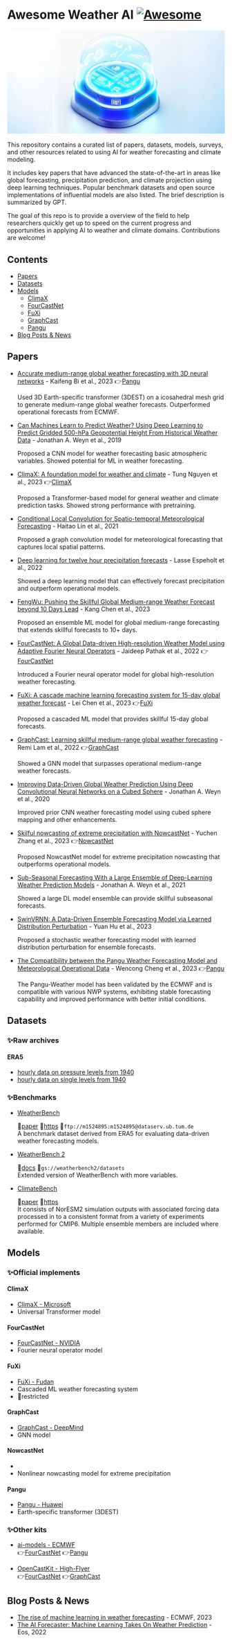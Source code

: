 # Awesome Weather AI [![Awesome](https://cdn.rawgit.com/sindresorhus/awesome/d7305f38d29fed78fa85652e3a63e154dd8e8829/media/badge.svg)](https://github.com/sindresorhus/awesome)

<img src='https://github.com/HeQinWill/awesome-WeatherAI/blob/main/awesome-weatherai.jpg'>

This repository contains a curated list of papers, datasets, models, surveys, and other resources related to using AI for weather forecasting and climate modeling.  

It includes key papers that have advanced the state-of-the-art in areas like global forecasting, precipitation prediction, and climate projection using deep learning techniques. Popular benchmark datasets and open source implementations of influential models are also listed. The brief description is summarized by GPT.  

The goal of this repo is to provide a overview of the field to help researchers quickly get up to speed on the current progress and opportunities in applying AI to weather and climate domains. Contributions are welcome!  

## Contents

- [Papers](#papers)
- [Datasets](#datasets)
- [Models](#models)
    - [ClimaX](#climax)
    - [FourCastNet](#fourcastnet)
    - [FuXi](#fuxi)
    - [GraphCast](#graphcast)
    - [Pangu](#pangu)
- [Blog Posts & News](#blog-posts--news)

## Papers

- [Accurate medium-range global weather forecasting with 3D neural networks](https://www.nature.com/articles/s41586-023-06185-3) - Kaifeng Bi et al., 2023 👉[Pangu](#pangu)

  Used 3D Earth-specific transformer (3DEST) on a icosahedral mesh grid to generate medium-range global weather forecasts. Outperformed operational forecasts from ECMWF.

- [Can Machines Learn to Predict Weather? Using Deep Learning to Predict Gridded 500-hPa Geopotential Height From Historical Weather Data](https://onlinelibrary.wiley.com/doi/abs/10.1029/2019MS001705) - Jonathan A. Weyn et al., 2019

  Proposed a CNN model for weather forecasting basic atmospheric variables. Showed potential for ML in weather forecasting.

- [ClimaX: A foundation model for weather and climate](http://arxiv.org/abs/2301.10343) - Tung Nguyen et al., 2023 👉[ClimaX](#climax)

  Proposed a Transformer-based model for general weather and climate prediction tasks. Showed strong performance with pretraining.

- [Conditional Local Convolution for Spatio-temporal Meteorological Forecasting](http://arxiv.org/abs/2101.01000) - Haitao Lin et al., 2021

  Proposed a graph convolution model for meteorological forecasting that captures local spatial patterns.

- [Deep learning for twelve hour precipitation forecasts](https://www.nature.com/articles/s41467-022-32483-x) - Lasse Espeholt et al., 2022

  Showed a deep learning model that can effectively forecast precipitation and outperform operational models.

- [FengWu: Pushing the Skillful Global Medium-range Weather Forecast beyond 10 Days Lead](http://arxiv.org/abs/2304.02948) - Kang Chen et al., 2023

  Proposed an ensemble ML model for global medium-range forecasting that extends skillful forecasts to 10+ days.

- [FourCastNet: A Global Data-driven High-resolution Weather Model using Adaptive Fourier Neural Operators](http://arxiv.org/abs/2202.11214) - Jaideep Pathak et al., 2022 👉[FourCastNet](#fourcastnet)

  Introduced a Fourier neural operator model for global high-resolution weather forecasting.

- [FuXi: A cascade machine learning forecasting system for 15-day global weather forecast](http://arxiv.org/abs/2306.12873) - Lei Chen et al., 2023 👉[FuXi](#fuxi)

  Proposed a cascaded ML model that provides skillful 15-day global forecasts.

- [GraphCast: Learning skillful medium-range global weather forecasting](http://arxiv.org/abs/2212.12794) - Remi Lam et al., 2022 👉[GraphCast](#graphcast)

  Showed a GNN model that surpasses operational medium-range weather forecasts.

- [Improving Data-Driven Global Weather Prediction Using Deep Convolutional Neural Networks on a Cubed Sphere](https://onlinelibrary.wiley.com/doi/abs/10.1029/2020MS002109) - Jonathan A. Weyn et al., 2020

  Improved prior CNN weather forecasting model using cubed sphere mapping and other enhancements.

- [Skilful nowcasting of extreme precipitation with NowcastNet](https://www.nature.com/articles/s41586-023-06184-4) - Yuchen Zhang et al., 2023 👉[NowcastNet](#nowcastnet)

  Proposed NowcastNet model for extreme precipitation nowcasting that outperforms operational models.

- [Sub-Seasonal Forecasting With a Large Ensemble of Deep-Learning Weather Prediction Models](https://onlinelibrary.wiley.com/doi/abs/10.1029/2021MS002502) - Jonathan A. Weyn et al., 2021

  Showed a large DL model ensemble can provide skillful subseasonal forecasts.

- [SwinVRNN: A Data-Driven Ensemble Forecasting Model via Learned Distribution Perturbation](http://arxiv.org/abs/2205.13158) - Yuan Hu et al., 2023

  Proposed a stochastic weather forecasting model with learned distribution perturbation for ensemble forecasts.
  
- [The Compatibility between the Pangu Weather Forecasting Model and Meteorological Operational Data](https://doi.org/10.48550/arXiv.2308.04460) - Wencong Cheng et al., 2023 👉[Pangu](#pangu)
  
  The Pangu-Weather model has been validated by the ECMWF and is compatible with various NWP systems, exhibiting stable forecasting capability and improved performance with better initial conditions.


## Datasets

### ✨Raw archives
#### ERA5
- [hourly data on pressure levels from 1940](https://cds.climate.copernicus.eu/cdsapp#!/dataset/reanalysis-era5-pressure-levels)
- [hourly data on single levels from 1940](https://cds.climate.copernicus.eu/cdsapp#!/dataset/reanalysis-era5-single-levels)

### ✨Benchmarks
- [WeatherBench](https://github.com/pangeo-data/WeatherBench)

  📒[paper](https://doi.org/10.1029/2020MS002203) 🔗[https](https://dataserv.ub.tum.de/index.php/s/m1524895) 🔗`ftp://m1524895:m1524895@dataserv.ub.tum.de`  
  A benchmark dataset derived from ERA5 for evaluating data-driven weather forecasting models.

- [WeatherBench 2](https://github.com/google-research/weatherbench2)

  📒[docs](https://weatherbench2.readthedocs.io/en/latest) 🔗`gs://weatherbench2/datasets`  
  Extended version of WeatherBench with more variables.

- [ClimateBench](https://github.com/duncanwp/ClimateBench)

  📒[paper](https://doi.org/10.1029/2021MS002954) 🔗[https](https://zenodo.org/record/7064308)  
  It consists of NorESM2 simulation outputs with associated forcing data processed in to a consistent format from a variety of experiments performed for CMIP6. Multiple ensemble members are included where available.  


## Models

### ✨Official implements

#### ClimaX 
- [ClimaX - Microsoft](https://github.com/microsoft/ClimaX)
- Universal Transformer model

#### FourCastNet
- [FourCastNet - NVIDIA](https://github.com/NVlabs/FourCastNet)
- Fourier neural operator model

#### FuXi
- [FuXi - Fudan](https://github.com/tpys/FuXi)
- Cascaded ML weather forecasting system
- 🔐restricted

#### GraphCast
- [GraphCast - DeepMind](https://github.com/deepmind/graphcast)
- GNN model

#### NowcastNet
- [](https://doi.org/10.24433/CO.0832447.v1)
- Nonlinear nowcasting model for extreme precipitation

#### Pangu
- [Pangu - Huawei](https://github.com/198808xc/Pangu-Weather)
- Earth-specific transformer (3DEST)

### ✨Other kits

- [ai-models - ECMWF](https://github.com/ecmwf-lab/ai-models)  
  👉[FourCastNet](#fourcastnet) 👉[Pangu](#pangu)

- [OpenCastKit - High-Flyer](https://github.com/HFAiLab/OpenCastKit)  
  👉[FourCastNet](#fourcastnet) 👉[GraphCast](#graphcast)


## Blog Posts & News
- [The rise of machine learning in weather forecasting](https://www.ecmwf.int/en/about/media-centre/science-blog/2023/rise-machine-learning-weather-forecasting) - ECMWF, 2023
- [The AI Forecaster: Machine Learning Takes On Weather Prediction](http://eos.org/research-spotlights/the-ai-forecaster-machine-learning-takes-on-weather-prediction) - Eos, 2022
